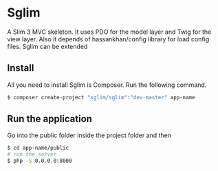 # Sglim
A Slim 3 MVC skeleton.
It uses PDO for the model layer and Twig for the view layer. Also it depends of hassankhan/config
library for load config files.
Sglim can be extended 

## Install

All you need to install Sglim is Composer. Run the following command.

``` bash
$ composer create-project "sglim/sglim":"dev-master" app-name
```

## Run the application

Go into the public folder inside the project folder and then 
``` bash
$ cd app-name/public
# run the server
$ php -S 0.0.0.0:8000
```
